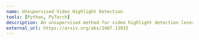 ```yaml
---
name: Unsupervised Video Highlight Detection
tools: [Python, PyTorch]
description: An unsupervised method for video highlight detection leveraging recurring patterns in audio and visual modalities. We train an attention-based audio-visual network in a fully unsupervised manner that outperforms prior unsupervised approaches.
external_url: https://arxiv.org/abs/2407.13933
---
```

